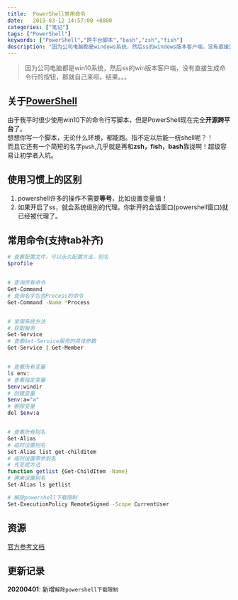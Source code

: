 ```yaml
---
title:  PowerShell常用命令
date:   2019-03-12 14:57:00 +0800
categories: ["笔记"]
tags: ["PowerShell"]
keywords: ["PowerShell","跨平台脚本","bash","zsh","fish"]
description: "因为公司电脑都是windows系统，然后ss的windows版本客户端，没有直接生成命令行的按钮，那就自己来呗。结果。。。"
---
```


> 因为公司电脑都是win10系统，然后ss的win版本客户端，没有直接生成命令行的按钮，那就自己来呗。结果。。。


## 关于[PowerShell](https://github.com/PowerShell/PowerShell)

由于我平时很少使用win10下的命令行写脚本，但是PowerShell现在完全**开源跨平台**了。  
想想你写一个脚本，无论什么环境，都能跑。指不定以后能一统shell呢？！  
而且它还有一个简短的名字`pwsh`,几乎就是再和**zsh，fish，bash**靠拢啊！超级容易让初学者入坑。

## 使用习惯上的区别

1. powershell许多的操作不需要**等号**，比如设置变量值！
2. 如果开启了ss，就会系统级别的代理。你新开的会话窗口(powershell窗口)就已经被代理了。

## 常用命令(支持tab补齐)

```bash
# 查看配置文件，可以永久配置方法，别名
$profile


# 查询所有命令
Get-Command
# 查询名字包含Process的命令 
Get-Command -Name *Process


# 常用系统方法
# 获取服务
Get-Service
# 查看Get-Service服务的具体参数
Get-Service | Get-Member


# 查看所有变量
ls env:
# 查看指定变量
$env:windir
# 创建变量
$env:a="a"
# 删除变量
del $env:a


# 查看所有别名
Get-Alias
# 临时设置别名
Set-Alias list get-childitem
# 临时设置带参别名
# 先变成方法
function getlist {Get-ChildItem -Name}
# 再来设置别名
Set-Alias ls getlist

# 解除powershell下载限制
Set-ExecutionPolicy RemoteSigned -Scope CurrentUser
```

## 资源

[官方参考文档](https://docs.microsoft.com/en-us/powershell)

## 更新记录

**20200401**: 新增`解除powershell下载限制`